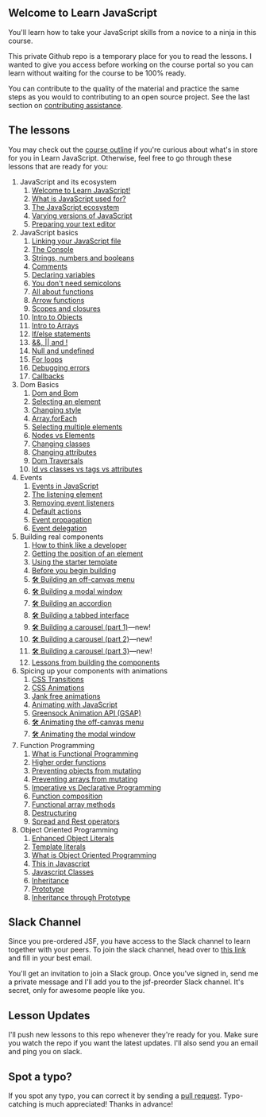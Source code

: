 ## Welcome to Learn JavaScript

You'll learn how to take your JavaScript skills from a novice to a ninja in this course.

This private Github repo is a temporary place for you to read the lessons. I wanted to give you access before working on the course portal so you can learn without waiting for the course to be 100% ready.

You can contribute to the quality of the material and practice the same steps as you would to contributing to an open source project. See the last section on [contributing assistance](#spot-a-typo).

## The lessons

You may check out the [course outline](outlines/outlines5.md) if you're curious about what's in store for you in Learn JavaScript. Otherwise, feel free to go through these lessons that are ready for you:

1. JavaScript and its ecosystem
    1. [Welcome to Learn JavaScript!](lessons/01.javascript-and-its-ecosystem/01.how-to-use-this-course.md)
    2. [What is JavaScript used for?](lessons/01.javascript-and-its-ecosystem/02.what-is-javascript.md)
    3. [The JavaScript ecosystem](lessons/01.javascript-and-its-ecosystem/03.the-ecosystem.md)
    4. [Varying versions of JavaScript](lessons/01.javascript-and-its-ecosystem/04.varying-versions-of-javascript.md)
    5. [Preparing your text editor](lessons/01.javascript-and-its-ecosystem/05.preparing-your-text-editor.md)
2. JavaScript basics
    1. [Linking your JavaScript file](lessons/02.js-basics/01.linking.md)
    2. [The Console](lessons/02.js-basics/02.console.md)
    3. [Strings, numbers and booleans](lessons/02.js-basics/03.primitives.md)
    4. [Comments](lessons/02.js-basics/04.comments.md)
    5. [Declaring variables](lessons/02.js-basics/05.variables.md)
    6. [You don't need semicolons](lessons/02.js-basics/06.semicolons.md)
    7. [All about functions](lessons/02.js-basics/07.functions.md)
    8. [Arrow functions](lessons/02.js-basics/08.arrow-functions.md)
    9. [Scopes and closures](lessons/02.js-basics/09.scopes-and-closures.md)
    10. [Intro to Objects](lessons/02.js-basics/10.objects.md)
    11. [Intro to Arrays](lessons/02.js-basics/11.arrays.md)
    12. [If/else statements](lessons/02.js-basics/12.if-else.md)
    13. [&&, || and !](lessons/02.js-basics/13.and-or-exclaim.md)
    14. [Null and undefined](lessons/02.js-basics/14.null-and-undefined.md)
    15. [For loops](lessons/02.js-basics/15.for-loops.md)
    16. [Debugging errors](lessons/02.js-basics/16.debugging-errors.md)
    17. [Callbacks](lessons/02.js-basics/17.callbacks.md)
3. Dom Basics
    1. [Dom and Bom](lessons/03.dom-basics/01.dom-and-bom.md)
    2. [Selecting an element](lessons/03.dom-basics/02.selecting-an-element.md)
    3. [Changing style](lessons/03.dom-basics/03.changing-style.md)
    4. [Array.forEach](lessons/03.dom-basics/04.foreach.md)
    5. [Selecting multiple elements](lessons/03.dom-basics/05.selecting-multiple-elements.md)
    6. [Nodes vs Elements](lessons/03.dom-basics/06.nodes-vs-elements.md)
    7. [Changing classes](lessons/03.dom-basics/07.changing-classes.md)
    8. [Changing attributes](lessons/03.dom-basics/08.changing-attributes.md)
    9. [Dom Traversals](lessons/03.dom-basics/09.dom-traversals.md)
    10. [Id vs classes vs tags vs attributes](lessons/03.dom-basics/10.id-class-tag-attribute.md)
4. Events
    1. [Events in JavaScript](lessons/04.events/01.events.md)
    2. [The listening element](lessons/04.events/02.listening-element.md)
    3. [Removing event listeners](lessons/04.events/03.removing-el.md)
    4. [Default actions](lessons/04.events/04.default-actions.md)
    5. [Event propagation](lessons/04.events/05.event-propagation.md)
    6. [Event delegation](lessons/04.events/06.event-delegation.md)
5. Building real components
    1. [How to think like a developer](lessons/05.building-real-components/01.think-like-dev.md)
    2. [Getting the position of an element](lessons/05.building-real-components/02.getting-element-position-information.md)
    3. [Using the starter template](lessons/05.building-real-components/03.starter-template.md)
    4. [Before you begin building](lessons/05.building-real-components/04.before-you-begin.md)
    5. [🛠 Building an off-canvas menu](lessons/05.building-real-components/05.building-off-canvas.md)
    6. [🛠 Building a modal window](lessons/05.building-real-components/06.building-modal-window.md)
    7. [🛠 Building an accordion](lessons/05.building-real-components/07.building-accordions.md)
    8. [🛠 Building a tabbed interface](lessons/05.building-real-components/08.building-tabs.md)
    9. [🛠 Building a carousel (part 1)](lessons/05.building-real-components/09.building-carousel.md)—new!
    10. [🛠 Building a carousel (part 2)](lessons/05.building-real-components/10.building-carousel-2.md)—new!
    11. [🛠 Building a carousel (part 3)](lessons/05.building-real-components/11.building-carousel-4.md)—new!
    12. [Lessons from building the components](lessons/05.building-real-components/12.lessons-from-the-building-process.md)
6. Spicing up your components with animations
    1. [CSS Transitions](lessons/06.spicing-up-components-with-animations/01.css-transition.md)
    2. [CSS Animations](lessons/06.spicing-up-components-with-animations/02.css-animation.md)
    3. [Jank free animations](lessons/06.spicing-up-components-with-animations/03.jank-free-animations.md)
    6. [Animating with JavaScript](lessons/06.spicing-up-components-with-animations/07.animating-with-js.md)
    7. [Greensock Animation API (GSAP)](lessons/06.spicing-up-components-with-animations/08.gsap.md)
    9. [🛠 Animating the off-canvas menu](lessons/06.spicing-up-components-with-animations/09.animating-off-canvas.md)
    5. [🛠 Animating the modal window](lessons/06.spicing-up-components-with-animations/10.animating-the-modal.md)
7. Function Programming
    1. [What is Functional Programming](lessons/07.functional-programming/01.what-is-functional-programming.md)
    2. [Higher order functions](lessons/07.functional-programming/02.higher-order-functions.md)
    3. [Preventing objects from mutating](lessons/07.functional-programming/03.prevent-objects-from-mutating.md)
    4. [Preventing arrays from mutating](lessons/07.functional-programming/04.prevent-arrays-from-mutating.md)
    5. [Imperative vs Declarative Programming](lessons/07.functional-programming/05.imperative-vs-declarative.md)
    6. [Function composition](lessons/07.functional-programming/06.composition.md)
    7. [Functional array methods](lessons/07.functional-programming/07.functional-array-methods.md)
    8. [Destructuring](lessons/07.functional-programming/09.desctructuring.md)
    9. [Spread and Rest operators](lessons/07.functional-programming/10.rest-and-spread.md)
8. Object Oriented Programming
    1. [Enhanced Object Literals](lessons/08.object-oriented-programming/01.enhanced-object-literals.md)
    2. [Template literals](lessons/08.object-oriented-programming/02.template-literals.md)
    3. [What is Object Oriented Programming](lessons/08.object-oriented-programming/03.what-is-oop.md)
    4. [This in Javascript](lessons/08.object-oriented-programming/04.this.md)
    5. [Javascript Classes](lessons/08.object-oriented-programming/05.classes.md)
    6. [Inheritance](lessons/08.object-oriented-programming/06.inheritance.md)
    7. [Prototype](lessons/08.object-oriented-programming/07.prototype.md)
    8. [Inheritance through Prototype](lessons/08.object-oriented-programming/08.inheritance-through-prototype.md)

## Slack Channel

Since you pre-ordered JSF, you have access to the Slack channel to learn together with your peers. To join the slack channel, head over to [this link](https://zellwk-slack.herokuapp.com) and fill in your best email.

You'll get an invitation to join a Slack group. Once you've signed in, send me a private message and I'll add you to the jsf-preorder Slack channel. It's secret, only for awesome people like you.

## Lesson Updates

I'll push new lessons to this repo whenever they're ready for you. Make sure you watch the repo if you want the latest updates. I'll also send you an email and ping you on slack.

## Spot a typo?

If you spot any typo, you can correct it by sending a [pull request](https://help.github.com/articles/creating-a-pull-request/). Typo-catching is much appreciated! Thanks in advance!
